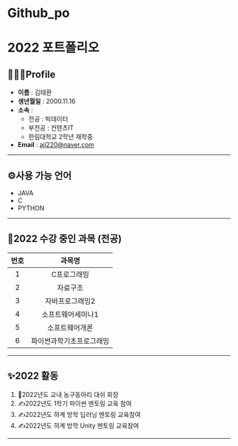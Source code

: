 # Github_po
# 2022 포트폴리오

## 👨🏻‍🎓Profile
- **이름** : 김태환 <br>
- **생년월일** : 2000.11.16 <br>
- **소속** : <br>
  - 전공 : 빅데이터 <br>
  - 부전공 : 컨텐츠IT <br>
  - 한림대학교 2학년 재학중
- **Email** : aji220@naver.com
***
## ⚙사용 가능 언어
* JAVA
* C
* PYTHON
***
## 📖2022 수강 중인 과목 (전공)
|번호|과목명|
|:---:|:---:|
|1|C프로그래밍|
|2|자료구조|
|3|자바프로그래밍2|
|4|소프트웨어세미나1|
|5|소프트웨어개론|
|6|파이썬과학기초프로그래밍|
***
## ✨2022 활동
1. 🏀2022년도 교내 농구동아리 대쉬 회장
2. ✍2022년도 1학기 파이썬 멘토링 교육 참여
3. ✍2022년도 하계 방학 딥러닝 멘토링 교육참여
4. ✍2022년도 하계 방학 Unity 멘토링 교육참여
***
